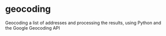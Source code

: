 # geocoding
Geocoding a list of addresses and processing the results, using Python and the Google Geocoding API
